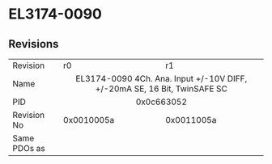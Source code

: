 # EL3174-0090

## Revisions
<table>
<tr>
<td>Revision</td>
<td>r0</td>
<td>r1</td>
</tr>
<tr>
<td>Name</td>
<td colspan=2 align="center">EL3174-0090 4Ch. Ana. Input +/-10V DIFF, +/-20mA SE, 16 Bit, TwinSAFE SC</td>
</tr>
<tr>
<td>PID</td>
<td colspan=2 align="center">0x0c663052</td>
</tr>
<tr>
<td>Revision No</td>
<td>0x0010005a</td>
<td>0x0011005a</td>
</tr>
<tr>
<td>Same PDOs as</td>
<td colspan=2 align="center"></td>
</tr>
</table>
